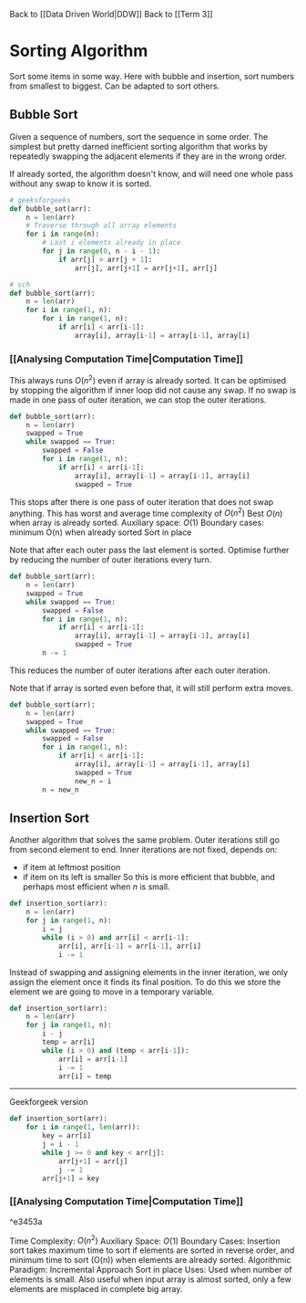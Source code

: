 Back to [[Data Driven World|DDW]]
Back to [[Term 3]]
# Sorting Algorithm
Sort some items in some way. Here with bubble and insertion, sort numbers from smallest to biggest.
Can be adapted to sort others.

## Bubble Sort
Given a sequence of numbers, sort the sequence in some order.
The simplest but pretty darned inefficient sorting algorithm that works by repeatedly swapping the adjacent elements if they are in the wrong order.

If already sorted, the algorithm doesn't know, and will need one whole pass without any swap to know it is sorted.
```py
# geeksforgeeks
def bubble_sot(arr):
	n = len(arr)
	# Traverse through all array elements
	for i in range(n):
		# Last i elements already in place
		for j in range(0, n - i - 1):
			if arr[j] > arr[j + 1]:
				arr[j], arr[j+1] = arr[j+1], arr[j]
```
```py
# sch
def bubble_sort(arr):
	n = len(arr)
	for i in range(1, n):
		for i in range(1, n):
			if arr[i] < arr[i-1]:
				array[i], array[i-1] = array[i-1], array[i]
```
### [[Analysing Computation Time|Computation Time]]
This always runs $O(n^2)$ even if array is already sorted.
It can be optimised by stopping the algorithm if inner loop did not cause any swap.
If no swap is made in one pass of outer iteration, we can stop the outer iterations.
```py
def bubble_sort(arr):
	n = len(arr)
	swapped = True
	while swapped == True:
		swapped = False
		for i in range(1, n):
			if arr[i] < arr[i-1]:
				array[i], array[i-1] = array[i-1], array[i]
				swapped = True
```
This stops after there is one pass of outer iteration that does not swap anything.
This has worst and average time complexity of $O(n^2)$
Best $O(n)$ when array is already sorted.
Auxiliary space: $O(1)$
Boundary cases: minimum O(n) when already sorted
Sort in place

Note that after each outer pass the last element is sorted.
Optimise further by reducing the number of outer iterations every turn.
```py
def bubble_sort(arr):
	n = len(arr)
	swapped = True
	while swapped == True:
		swapped = False
		for i in range(1, n):
			if arr[i] < arr[i-1]:
				array[i], array[i-1] = array[i-1], array[i]
				swapped = True
		n -= 1
```
This reduces the number of outer iterations after each outer iteration.

Note that if array is sorted even before that, it will still perform extra moves.
```py
def bubble_sort(arr):
	n = len(arr)
	swapped = True
	while swapped == True:
		swapped = False
		for i in range(1, n):
			if arr[i] < arr[i-1]:
				array[i], array[i-1] = array[i-1], array[i]
				swapped = True
				new_n = i
		n = new_n
```

## Insertion Sort
Another algorithm that solves the same problem.
Outer iterations still go from second element to end.
Inner iterations are not fixed, depends on:
- if item at leftmost position
- if item on its left is smaller
So this is more efficient that bubble, and perhaps most efficient when $n$ is small.
```py
def insertion_sort(arr):
	n = len(arr)
	for j in range(1, n):
		i = j
		while (i > 0) and arr[i] < arr[i-1]:
			arr[i], arr[i-1] = arr[i-1], arr[i]
			i -= 1
```
Instead of swapping and assigning elements in the inner iteration, we only assign the element once it finds its final position. To do this we store the element we are going to move in a temporary variable.
```py
def insertion_sort(arr):
	n = len(arr)
	for j in range(1, n):
		i - j
		temp = arr[i]
		while (i > 0) and (temp < arr[i-1]):
			arr[i] = arr[i-1]
			i -= 1
			arr[i] = temp
```
---
Geekforgeek version
```py
def insertion_sort(arr):
	for i in range(1, len(arr)):
		key = arr[i]
		j = i - 1
		while j >= 0 and key < arr[j]:
			arr[j+1] = arr[j]
			j -= 1
		arr[j+1] = key
```

### [[Analysing Computation Time|Computation Time]]

^e3453a

Time Complexity: $O(n^2)$
Auxiliary Space: $O(1)$
Boundary Cases: Insertion sort takes maximum time to sort if elements are sorted in reverse order, and minimum time to sort (O(n)) when elements are already sorted.
Algorithmic Paradigm: Incremental Approach
Sort in place
Uses: Used when number of elements is small. Also useful when input array is almost sorted, only a few elements are misplaced in complete big array.